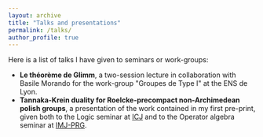 ```yaml
---
layout: archive
title: "Talks and presentations"
permalink: /talks/
author_profile: true
---
```


Here is a list of talks I have given to seminars or work-groups:

* **Le théorème de Glimm**, a two-session lecture in collaboration with Basile Morando for the work-group "Groupes de Type I" at the ENS de Lyon.
* **Tannaka-Krein duality for Roelcke-precompact non-Archimedean polish groups**, a presentation of the work contained in my first pre-print, given both to the Logic seminar at [ICJ](https://math.univ-lyon1.fr) 
and to the Operator algebra seminar at [IMJ-PRG](https://www.imj-prg.fr/).
